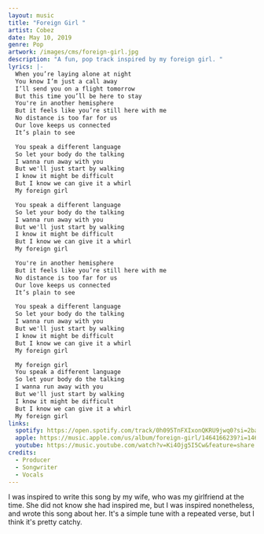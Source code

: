 ```yaml
---
layout: music
title: "Foreign Girl "
artist: Cobez
date: May 10, 2019
genre: Pop
artwork: /images/cms/foreign-girl.jpg
description: "A fun, pop track inspired by my foreign girl. "
lyrics: |-
  When you’re laying alone at night
  You know I’m just a call away
  I’ll send you on a flight tomorrow
  But this time you’ll be here to stay
  You're in another hemisphere 
  But it feels like you’re still here with me
  No distance is too far for us
  Our love keeps us connected
  It’s plain to see

  You speak a different language
  So let your body do the talking
  I wanna run away with you
  But we'll just start by walking
  I know it might be difficult 
  But I know we can give it a whirl
  My foreign girl

  You speak a different language
  So let your body do the talking
  I wanna run away with you
  But we'll just start by walking
  I know it might be difficult 
  But I know we can give it a whirl
  My foreign girl

  You're in another hemisphere 
  But it feels like you’re still here with me
  No distance is too far for us
  Our love keeps us connected
  It’s plain to see

  You speak a different language
  So let your body do the talking
  I wanna run away with you
  But we'll just start by walking
  I know it might be difficult 
  But I know we can give it a whirl
  My foreign girl

  My foreign girl
  You speak a different language
  So let your body do the talking
  I wanna run away with you
  But we'll just start by walking
  I know it might be difficult 
  But I know we can give it a whirl
  My foreign girl
links:
  spotify: https://open.spotify.com/track/0h095TnFXIxonQKRU9jwq0?si=2baaf1358f3845c4
  apple: https://music.apple.com/us/album/foreign-girl/1464166239?i=1464166240
  youtube: https://music.youtube.com/watch?v=Ki4Ojg5I5Cw&feature=share
credits:
  - Producer
  - Songwriter
  - Vocals
---
```

I﻿ was inspired to write this song by my wife, who was my girlfriend at the time. She did not know she had inspired me, but I was inspired nonetheless, and wrote this song about her. It's a simple tune with a repeated verse, but I think it's pretty catchy.